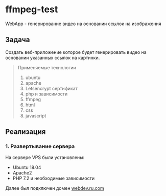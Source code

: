 # ffmpeg-test
WebApp - генерирование видео на основании ссылок на изображения

## Задача
Создать веб-приложение которое будет генерировать видео на основании указанных ссылок на картинки.

>Применяемые технологии
>1. ubuntu
>2. apache
>3. Letsencrypt сертификат
>4. php и зависимости
>5. ffmpeg
>6. html
>7. css
>8. javascript

## Реализация

### 1. Развертывание сервера
На сервере VPS были установлены:
* Ubuntu 18.04
* Apache2
* PHP 7.2 и необходимые зависимости

Далее был подключен домен [webdev.ru.com](https://webdev.ru.com/)
